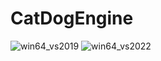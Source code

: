 # CatDogEngine

![win64_vs2019](https://github.com/CatDogEngine/CatDogEngine/actions/workflows/win64_vs2019.yml/badge.svg?branch=main)
![win64_vs2022](https://github.com/CatDogEngine/CatDogEngine/actions/workflows/win64_vs2022.yml/badge.svg?branch=main)
